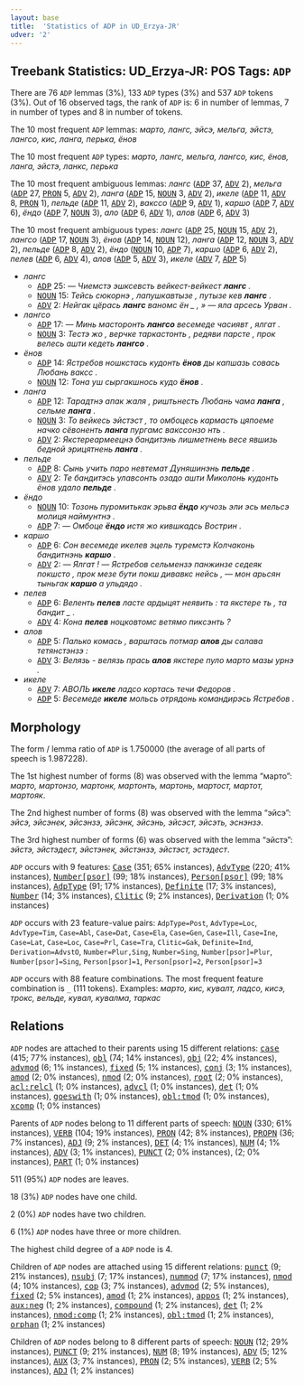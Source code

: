 ```yaml
---
layout: base
title:  'Statistics of ADP in UD_Erzya-JR'
udver: '2'
---
```


## Treebank Statistics: UD_Erzya-JR: POS Tags: `ADP`

There are 76 `ADP` lemmas (3%), 133 `ADP` types (3%) and 537 `ADP` tokens (3%).
Out of 16 observed tags, the rank of `ADP` is: 6 in number of lemmas, 7 in number of types and 8 in number of tokens.

The 10 most frequent `ADP` lemmas: <em>марто, лангс, эйсэ, мельга, эйстэ, лангсо, кис, ланга, перька, ёнов</em>

The 10 most frequent `ADP` types:  <em>марто, лангс, мельга, лангсо, кис, ёнов, ланга, эйстэ, ланкс, перька</em>

The 10 most frequent ambiguous lemmas: <em>лангс</em> (<tt><a href="myv_jr-pos-ADP.html">ADP</a></tt> 37, <tt><a href="myv_jr-pos-ADV.html">ADV</a></tt> 2), <em>мельга</em> (<tt><a href="myv_jr-pos-ADP.html">ADP</a></tt> 27, <tt><a href="myv_jr-pos-PRON.html">PRON</a></tt> 5, <tt><a href="myv_jr-pos-ADV.html">ADV</a></tt> 2), <em>ланга</em> (<tt><a href="myv_jr-pos-ADP.html">ADP</a></tt> 15, <tt><a href="myv_jr-pos-NOUN.html">NOUN</a></tt> 3, <tt><a href="myv_jr-pos-ADV.html">ADV</a></tt> 2), <em>икеле</em> (<tt><a href="myv_jr-pos-ADP.html">ADP</a></tt> 11, <tt><a href="myv_jr-pos-ADV.html">ADV</a></tt> 8, <tt><a href="myv_jr-pos-PRON.html">PRON</a></tt> 1), <em>пельде</em> (<tt><a href="myv_jr-pos-ADP.html">ADP</a></tt> 11, <tt><a href="myv_jr-pos-ADV.html">ADV</a></tt> 2), <em>вакссо</em> (<tt><a href="myv_jr-pos-ADP.html">ADP</a></tt> 9, <tt><a href="myv_jr-pos-ADV.html">ADV</a></tt> 1), <em>каршо</em> (<tt><a href="myv_jr-pos-ADP.html">ADP</a></tt> 7, <tt><a href="myv_jr-pos-ADV.html">ADV</a></tt> 6), <em>ёндо</em> (<tt><a href="myv_jr-pos-ADP.html">ADP</a></tt> 7, <tt><a href="myv_jr-pos-NOUN.html">NOUN</a></tt> 3), <em>ало</em> (<tt><a href="myv_jr-pos-ADP.html">ADP</a></tt> 6, <tt><a href="myv_jr-pos-ADV.html">ADV</a></tt> 1), <em>алов</em> (<tt><a href="myv_jr-pos-ADP.html">ADP</a></tt> 6, <tt><a href="myv_jr-pos-ADV.html">ADV</a></tt> 3)

The 10 most frequent ambiguous types:  <em>лангс</em> (<tt><a href="myv_jr-pos-ADP.html">ADP</a></tt> 25, <tt><a href="myv_jr-pos-NOUN.html">NOUN</a></tt> 15, <tt><a href="myv_jr-pos-ADV.html">ADV</a></tt> 2), <em>лангсо</em> (<tt><a href="myv_jr-pos-ADP.html">ADP</a></tt> 17, <tt><a href="myv_jr-pos-NOUN.html">NOUN</a></tt> 3), <em>ёнов</em> (<tt><a href="myv_jr-pos-ADP.html">ADP</a></tt> 14, <tt><a href="myv_jr-pos-NOUN.html">NOUN</a></tt> 12), <em>ланга</em> (<tt><a href="myv_jr-pos-ADP.html">ADP</a></tt> 12, <tt><a href="myv_jr-pos-NOUN.html">NOUN</a></tt> 3, <tt><a href="myv_jr-pos-ADV.html">ADV</a></tt> 2), <em>пельде</em> (<tt><a href="myv_jr-pos-ADP.html">ADP</a></tt> 8, <tt><a href="myv_jr-pos-ADV.html">ADV</a></tt> 2), <em>ёндо</em> (<tt><a href="myv_jr-pos-NOUN.html">NOUN</a></tt> 10, <tt><a href="myv_jr-pos-ADP.html">ADP</a></tt> 7), <em>каршо</em> (<tt><a href="myv_jr-pos-ADP.html">ADP</a></tt> 6, <tt><a href="myv_jr-pos-ADV.html">ADV</a></tt> 2), <em>пелев</em> (<tt><a href="myv_jr-pos-ADP.html">ADP</a></tt> 6, <tt><a href="myv_jr-pos-ADV.html">ADV</a></tt> 4), <em>алов</em> (<tt><a href="myv_jr-pos-ADP.html">ADP</a></tt> 5, <tt><a href="myv_jr-pos-ADV.html">ADV</a></tt> 3), <em>икеле</em> (<tt><a href="myv_jr-pos-ADV.html">ADV</a></tt> 7, <tt><a href="myv_jr-pos-ADP.html">ADP</a></tt> 5)


* <em>лангс</em>
  * <tt><a href="myv_jr-pos-ADP.html">ADP</a></tt> 25: <em>― Чиемстэ эшксевсть вейкест-вейкест <b>лангс</b> .</em>
  * <tt><a href="myv_jr-pos-NOUN.html">NOUN</a></tt> 15: <em>Тейсь сюкорнэ , лапушкавтызе , путызе кев <b>лангс</b> .</em>
  * <tt><a href="myv_jr-pos-ADV.html">ADV</a></tt> 2: <em>Нейгак цёрась <b>лангс</b> ваномс ён _ , » — яла арсесь Урван .</em>
* <em>лангсо</em>
  * <tt><a href="myv_jr-pos-ADP.html">ADP</a></tt> 17: <em>― Минь масторонть <b>лангсо</b> весемеде часиявт , ялгат .</em>
  * <tt><a href="myv_jr-pos-NOUN.html">NOUN</a></tt> 3: <em>Тестэ жо , верчке таркастонть , редяви парсте , прок велесь ашти кедеть <b>лангсо</b> .</em>
* <em>ёнов</em>
  * <tt><a href="myv_jr-pos-ADP.html">ADP</a></tt> 14: <em>Ястребов ношкстась кудонть <b>ёнов</b> ды капшазь совась Любань ваксс .</em>
  * <tt><a href="myv_jr-pos-NOUN.html">NOUN</a></tt> 12: <em>Тона уш сыргакшнось кудо <b>ёнов</b> .</em>
* <em>ланга</em>
  * <tt><a href="myv_jr-pos-ADP.html">ADP</a></tt> 12: <em>Тарадтнэ апак жаля , риштьнесть Любань чама <b>ланга</b> , сельме <b>ланга</b> .</em>
  * <tt><a href="myv_jr-pos-NOUN.html">NOUN</a></tt> 3: <em>То вейкесь эйстэст , то омбоцесь кармасть цяпоеме начко сёвоненть <b>ланга</b> пургамс вакссонзо нть .</em>
  * <tt><a href="myv_jr-pos-ADV.html">ADV</a></tt> 2: <em>Якстереармеецнэ бандитэнь лишметнень весе явшизь бедной эрицятнень <b>ланга</b> .</em>
* <em>пельде</em>
  * <tt><a href="myv_jr-pos-ADP.html">ADP</a></tt> 8: <em>Сынь учить паро невтемат Дуняшинэнь <b>пельде</b> .</em>
  * <tt><a href="myv_jr-pos-ADV.html">ADV</a></tt> 2: <em>Те бандитэсь улавсонть озадо ашти Миколонь кудонть ёнов удало <b>пельде</b> .</em>
* <em>ёндо</em>
  * <tt><a href="myv_jr-pos-NOUN.html">NOUN</a></tt> 10: <em>Тозонь пуромитькак эрьва <b>ёндо</b> кучозь эли эсь мельсэ молиця наймунтнэ .</em>
  * <tt><a href="myv_jr-pos-ADP.html">ADP</a></tt> 7: <em>― Омбоце <b>ёндо</b> истя жо кившкадсь Вострин .</em>
* <em>каршо</em>
  * <tt><a href="myv_jr-pos-ADP.html">ADP</a></tt> 6: <em>Сон весемеде икелев эцель туремстэ Колчаконь бандитнэнь <b>каршо</b> .</em>
  * <tt><a href="myv_jr-pos-ADV.html">ADV</a></tt> 2: <em>― Ялгат ! ― Ястребов сельмензэ панжинзе седеяк покшсто , прок мезе бути покш дивавкс нейсь , ― мон арьсян тыньгак <b>каршо</b> а ульдядо .</em>
* <em>пелев</em>
  * <tt><a href="myv_jr-pos-ADP.html">ADP</a></tt> 6: <em>Веленть <b>пелев</b> ласте ардыцят неявить : та якстере ть , та бандит _ .</em>
  * <tt><a href="myv_jr-pos-ADV.html">ADV</a></tt> 4: <em>Кона <b>пелев</b> ноцковтомс ветямо пиксэнть ?</em>
* <em>алов</em>
  * <tt><a href="myv_jr-pos-ADP.html">ADP</a></tt> 5: <em>Палько комась , варштась потмар <b>алов</b> ды салава тетянстэнзэ :</em>
  * <tt><a href="myv_jr-pos-ADV.html">ADV</a></tt> 3: <em>Велязь - велязь прась <b>алов</b> якстере пуло марто мазы урнэ .</em>
* <em>икеле</em>
  * <tt><a href="myv_jr-pos-ADV.html">ADV</a></tt> 7: <em>АВОЛЬ <b>икеле</b> ладсо кортась течи Федоров .</em>
  * <tt><a href="myv_jr-pos-ADP.html">ADP</a></tt> 5: <em>Весемеде <b>икеле</b> мольсь отрядонь командирэсь Ястребов .</em>

## Morphology

The form / lemma ratio of `ADP` is 1.750000 (the average of all parts of speech is 1.987228).

The 1st highest number of forms (8) was observed with the lemma “марто”: <em>марто, мартонзо, мартонк, мартонть, мартонь, мартост, мартот, мартояк</em>.

The 2nd highest number of forms (8) was observed with the lemma “эйсэ”: <em>эйсэ, эйсэнек, эйсэнзэ, эйсэнк, эйсэнь, эйсэст, эйсэть, эснэнзэ</em>.

The 3rd highest number of forms (6) was observed with the lemma “эйстэ”: <em>эйстэ, эйстэдест, эйстэнек, эйстэнзэ, эйстэст, эстэдест</em>.

`ADP` occurs with 9 features: <tt><a href="myv_jr-feat-Case.html">Case</a></tt> (351; 65% instances), <tt><a href="myv_jr-feat-AdvType.html">AdvType</a></tt> (220; 41% instances), <tt><a href="myv_jr-feat-Number-psor.html">Number[psor]</a></tt> (99; 18% instances), <tt><a href="myv_jr-feat-Person-psor.html">Person[psor]</a></tt> (99; 18% instances), <tt><a href="myv_jr-feat-AdpType.html">AdpType</a></tt> (91; 17% instances), <tt><a href="myv_jr-feat-Definite.html">Definite</a></tt> (17; 3% instances), <tt><a href="myv_jr-feat-Number.html">Number</a></tt> (14; 3% instances), <tt><a href="myv_jr-feat-Clitic.html">Clitic</a></tt> (9; 2% instances), <tt><a href="myv_jr-feat-Derivation.html">Derivation</a></tt> (1; 0% instances)

`ADP` occurs with 23 feature-value pairs: `AdpType=Post`, `AdvType=Loc`, `AdvType=Tim`, `Case=Abl`, `Case=Dat`, `Case=Ela`, `Case=Gen`, `Case=Ill`, `Case=Ine`, `Case=Lat`, `Case=Loc`, `Case=Prl`, `Case=Tra`, `Clitic=Gak`, `Definite=Ind`, `Derivation=AdvstO`, `Number=Plur,Sing`, `Number=Sing`, `Number[psor]=Plur`, `Number[psor]=Sing`, `Person[psor]=1`, `Person[psor]=2`, `Person[psor]=3`

`ADP` occurs with 88 feature combinations.
The most frequent feature combination is `_` (111 tokens).
Examples: <em>марто, кис, кувалт, ладсо, кисэ, трокс, вельде, кувал, кувалма, таркас</em>


## Relations

`ADP` nodes are attached to their parents using 15 different relations: <tt><a href="myv_jr-dep-case.html">case</a></tt> (415; 77% instances), <tt><a href="myv_jr-dep-obl.html">obl</a></tt> (74; 14% instances), <tt><a href="myv_jr-dep-obj.html">obj</a></tt> (22; 4% instances), <tt><a href="myv_jr-dep-advmod.html">advmod</a></tt> (6; 1% instances), <tt><a href="myv_jr-dep-fixed.html">fixed</a></tt> (5; 1% instances), <tt><a href="myv_jr-dep-conj.html">conj</a></tt> (3; 1% instances), <tt><a href="myv_jr-dep-amod.html">amod</a></tt> (2; 0% instances), <tt><a href="myv_jr-dep-nmod.html">nmod</a></tt> (2; 0% instances), <tt><a href="myv_jr-dep-root.html">root</a></tt> (2; 0% instances), <tt><a href="myv_jr-dep-acl-relcl.html">acl:relcl</a></tt> (1; 0% instances), <tt><a href="myv_jr-dep-advcl.html">advcl</a></tt> (1; 0% instances), <tt><a href="myv_jr-dep-det.html">det</a></tt> (1; 0% instances), <tt><a href="myv_jr-dep-goeswith.html">goeswith</a></tt> (1; 0% instances), <tt><a href="myv_jr-dep-obl-tmod.html">obl:tmod</a></tt> (1; 0% instances), <tt><a href="myv_jr-dep-xcomp.html">xcomp</a></tt> (1; 0% instances)

Parents of `ADP` nodes belong to 11 different parts of speech: <tt><a href="myv_jr-pos-NOUN.html">NOUN</a></tt> (330; 61% instances), <tt><a href="myv_jr-pos-VERB.html">VERB</a></tt> (104; 19% instances), <tt><a href="myv_jr-pos-PRON.html">PRON</a></tt> (42; 8% instances), <tt><a href="myv_jr-pos-PROPN.html">PROPN</a></tt> (36; 7% instances), <tt><a href="myv_jr-pos-ADJ.html">ADJ</a></tt> (9; 2% instances), <tt><a href="myv_jr-pos-DET.html">DET</a></tt> (4; 1% instances), <tt><a href="myv_jr-pos-NUM.html">NUM</a></tt> (4; 1% instances), <tt><a href="myv_jr-pos-ADV.html">ADV</a></tt> (3; 1% instances), <tt><a href="myv_jr-pos-PUNCT.html">PUNCT</a></tt> (2; 0% instances),  (2; 0% instances), <tt><a href="myv_jr-pos-PART.html">PART</a></tt> (1; 0% instances)

511 (95%) `ADP` nodes are leaves.

18 (3%) `ADP` nodes have one child.

2 (0%) `ADP` nodes have two children.

6 (1%) `ADP` nodes have three or more children.

The highest child degree of a `ADP` node is 4.

Children of `ADP` nodes are attached using 15 different relations: <tt><a href="myv_jr-dep-punct.html">punct</a></tt> (9; 21% instances), <tt><a href="myv_jr-dep-nsubj.html">nsubj</a></tt> (7; 17% instances), <tt><a href="myv_jr-dep-nummod.html">nummod</a></tt> (7; 17% instances), <tt><a href="myv_jr-dep-nmod.html">nmod</a></tt> (4; 10% instances), <tt><a href="myv_jr-dep-cop.html">cop</a></tt> (3; 7% instances), <tt><a href="myv_jr-dep-advmod.html">advmod</a></tt> (2; 5% instances), <tt><a href="myv_jr-dep-fixed.html">fixed</a></tt> (2; 5% instances), <tt><a href="myv_jr-dep-amod.html">amod</a></tt> (1; 2% instances), <tt><a href="myv_jr-dep-appos.html">appos</a></tt> (1; 2% instances), <tt><a href="myv_jr-dep-aux-neg.html">aux:neg</a></tt> (1; 2% instances), <tt><a href="myv_jr-dep-compound.html">compound</a></tt> (1; 2% instances), <tt><a href="myv_jr-dep-det.html">det</a></tt> (1; 2% instances), <tt><a href="myv_jr-dep-nmod-comp.html">nmod:comp</a></tt> (1; 2% instances), <tt><a href="myv_jr-dep-obl-tmod.html">obl:tmod</a></tt> (1; 2% instances), <tt><a href="myv_jr-dep-orphan.html">orphan</a></tt> (1; 2% instances)

Children of `ADP` nodes belong to 8 different parts of speech: <tt><a href="myv_jr-pos-NOUN.html">NOUN</a></tt> (12; 29% instances), <tt><a href="myv_jr-pos-PUNCT.html">PUNCT</a></tt> (9; 21% instances), <tt><a href="myv_jr-pos-NUM.html">NUM</a></tt> (8; 19% instances), <tt><a href="myv_jr-pos-ADV.html">ADV</a></tt> (5; 12% instances), <tt><a href="myv_jr-pos-AUX.html">AUX</a></tt> (3; 7% instances), <tt><a href="myv_jr-pos-PRON.html">PRON</a></tt> (2; 5% instances), <tt><a href="myv_jr-pos-VERB.html">VERB</a></tt> (2; 5% instances), <tt><a href="myv_jr-pos-ADJ.html">ADJ</a></tt> (1; 2% instances)

